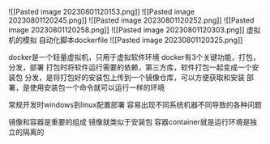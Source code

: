 ![[Pasted image 20230801120153.png]]
![[Pasted image 20230801120245.png]]
![[Pasted image 20230801120252.png]]
![[Pasted image 20230801120258.png]]
![[Pasted image 20230801120303.png]]
虚拟机的模拟
自动化脚本dockerfile
![[Pasted image 20230801120325.png]]

docker是一个轻量虚拟机，只用于虚拟软件环境 
docker有3个关键功能，打包，分发，部署
打包时将软件运行需要的依赖，第三方库，软件打包一起变成一个安装包
分发，是将打包好的安装包上传到一个镜像仓库，可以方便获取和安装
部署，是使用安装包一个命令就可以运行一样的环境

常规开发时windows到linux配置部署
容易出现不同系统机器不同导致的各种问题

镜像和容器是重要的组成
镜像就类似于安装包
容器container就是运行环境是独立的隔离的